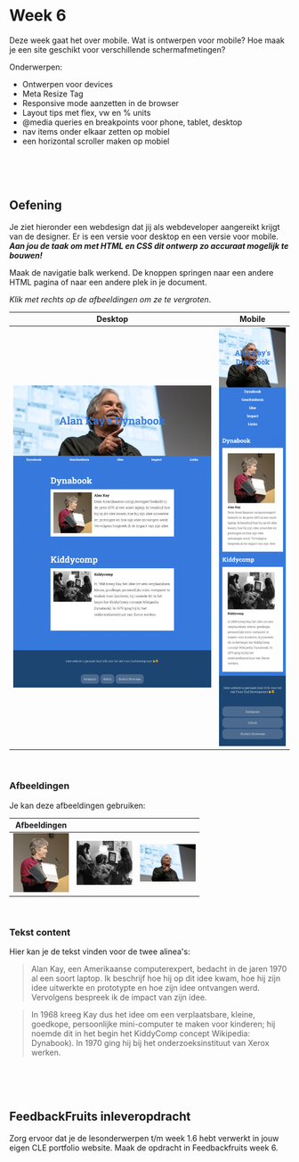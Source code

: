 # Week 6

Deze week gaat het over mobile. Wat is ontwerpen voor mobile? Hoe maak je een site geschikt voor verschillende schermafmetingen?

Onderwerpen:

- Ontwerpen voor devices
- Meta Resize Tag
- Responsive mode aanzetten in de browser
- Layout tips met flex, vw en % units
- @media queries en breakpoints voor phone, tablet, desktop
- nav items onder elkaar zetten op mobiel
- een horizontal scroller maken op mobiel

<br>
<br>
<br>

## Oefening

Je ziet hieronder een webdesign dat jij als webdeveloper aangereikt krijgt van de designer. Er is een versie voor desktop en een versie voor mobile. ***Aan jou de taak om met HTML en CSS dit ontwerp zo accuraat mogelijk te bouwen!***

Maak de navigatie balk werkend. De knoppen springen naar een andere HTML pagina of naar een andere plek in je document.

*Klik met rechts op de afbeeldingen om ze te vergroten*.

| Desktop          | Mobile     |
| --------------- | --------------- |
| <img src="./images/alankay-desktop.png" width="440"> | <img src="./images/alankay-mobile.png" width="140">       |

<br>

### Afbeeldingen

Je kan deze afbeeldingen gebruiken:

| Afbeeldingen |  |  |
| ----------- | ----------- | ----------- |
| <img src="./images/alankay-dynabook.png" width="100"> | <img src="./images/alankay-kids.png" width="100"> | <img src="./images/alankay-header.jpg" width="100"> |

<br>

### Tekst content

Hier kan je de tekst vinden voor de twee alinea's:

> Alan Kay, een Amerikaanse computerexpert, bedacht in de jaren 1970 al een soort laptop. Ik beschrijf hoe hij op dit idee kwam, hoe hij zijn idee uitwerkte en prototypte en hoe zijn idee ontvangen werd. Vervolgens bespreek ik de impact van zijn idee.

> In 1968 kreeg Kay dus het idee om een verplaatsbare, kleine, goedkope, persoonlijke mini-computer te maken voor kinderen; hij noemde dit in het begin het KiddyComp concept Wikipedia: Dynabook). In 1970 ging hij bij het onderzoeksinstituut van Xerox werken.

<br>
<br>
<br>

## FeedbackFruits inleveropdracht

Zorg ervoor dat je de lesonderwerpen t/m week 1.6 hebt verwerkt in jouw eigen CLE portfolio website. Maak de opdracht in Feedbackfruits week 6.